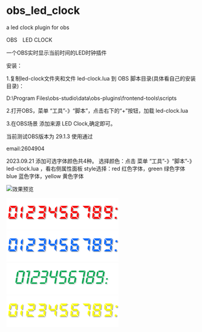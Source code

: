 # obs_led_clock
a led clock  plugin for obs

OBS　LED CLOCK

一个OBS实时显示当前时间的LED时钟插件



安装：

1.复制led-clock文件夹和文件 led-clock.lua 到 OBS 脚本目录(具体看自己的安装目录)：

D:\Program Files\obs-studio\data\obs-plugins\frontend-tools\scripts

2.打开OBS，菜单 “工具”-》“脚本”，点击右下的“+”按钮，加载 led-clock.lua

3.在OBS场景 添加来源 LED Clock,确定即可。

当前测试OBS版本为 29.1.3 使用通过

email:2604904

2023.09.21 添加可选字体颜色共4种。
选择颜色：点击 菜单 “工具”-》“脚本”-》led-clock.lua ，看右侧属性面板 style选择：red 红色字体，green 绿色字体 blue 蓝色字体，yellow 黄色字体


![效果预览](https://github.com/lulersoft/obs_led_clock/blob/master/led_screen.jpg)

![红色字体](https://github.com/lulersoft/obs_led_clock/blob/master/led-clock/red/led.png)
![蓝色字体](https://github.com/lulersoft/obs_led_clock/blob/master/led-clock/blue/led.png)
![绿色字体](https://github.com/lulersoft/obs_led_clock/blob/master/led-clock/green/led.png)
![黄色字体](https://github.com/lulersoft/obs_led_clock/blob/master/led-clock/yellow/led.png)
